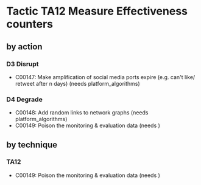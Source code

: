 # Tactic TA12 Measure Effectiveness counters

## by action


### D3 Disrupt
* C00147: Make amplification of social media ports expire (e.g. can't like/ retweet after n days) (needs platform_algorithms)

### D4 Degrade
* C00148: Add random links to network graphs (needs platform_algorithms)
* C00149: Poison the monitoring & evaluation data (needs )

## by technique


### TA12
* C00149: Poison the monitoring & evaluation data (needs )
